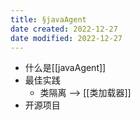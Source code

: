 ```yaml
---
title: §javaAgent
date created: 2022-12-27
date modified: 2022-12-27
---
```


+ 什么是[[javaAgent]]
+ 最佳实践
	+ 类隔离 --> [[类加载器]]
+ 开源项目
